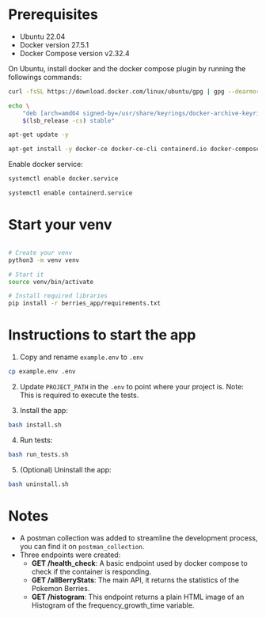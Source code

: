 # Prerequisites

- Ubuntu 22.04
- Docker version 27.5.1
- Docker Compose version v2.32.4


On Ubuntu, install docker and the docker compose plugin by running the followings commands:
```sh
curl -fsSL https://download.docker.com/linux/ubuntu/gpg | gpg --dearmor -o /usr/share/keyrings/docker-archive-keyring.gpg

echo \
    "deb [arch=amd64 signed-by=/usr/share/keyrings/docker-archive-keyring.gpg] https://download.docker.com/linux/ubuntu \
    $(lsb_release -cs) stable"

apt-get update -y

apt-get install -y docker-ce docker-ce-cli containerd.io docker-compose-plugin
```

Enable docker service:
```sh
systemctl enable docker.service

systemctl enable containerd.service
```


# Start your venv
```sh

# Create your venv
python3 -m venv venv

# Start it
source venv/bin/activate

# Install required libraries
pip install -r berries_app/requirements.txt
```

# Instructions to start the app
1. Copy and rename `example.env` to `.env`
```sh
cp example.env .env
```

2. Update `PROJECT_PATH` in the `.env` to point where your project is.
Note: This is required to execute the tests.

3. Install the app:
```sh
bash install.sh
```

4. Run tests:
```sh
bash run_tests.sh
```

5. (Optional) Uninstall the app:
```sh
bash uninstall.sh
```

# Notes
- A postman collection was added to streamline the development process, you can find it on `postman_collection`.
- Three endpoints were created:
    - **GET /health_check**: A basic endpoint used by docker compose to check if the container is responding.
    - **GET /allBerryStats**: The main API, it returns the statistics of the Pokemon Berries.
    - **GET /histogram**: This endpoint returns a plain HTML image of an Histogram of the frequency_growth_time variable.
